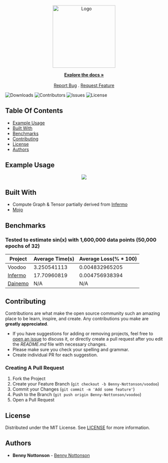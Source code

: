 <br/>
<p align="center">
  <a href="https://github.com/Benny-Nottonson/voodoo">
    <img src="https://github.com/Benny-Nottonson/voodoo/assets/112336374/47703109-a02d-4c70-8561-49eacf1df8a6" alt="Logo" width="200" height="200">
  </a>

  <p align="center">
    <a href="https://github.com/Benny-Nottonson/voodoo/wiki"><strong>Explore the docs »</strong></a>
    <br/>
    <br/>
    <a href="https://github.com/Benny-Nottonson/voodoo/issues">Report Bug</a>
    .
    <a href="https://github.com/Benny-Nottonson/voodoo/issues">Request Feature</a>
  </p>
</p>

![Downloads](https://img.shields.io/github/downloads/Benny-Nottonson/voodoo/total) ![Contributors](https://img.shields.io/github/contributors/Benny-Nottonson/voodoo?color=dark-green) ![Issues](https://img.shields.io/github/issues/Benny-Nottonson/voodoo) ![License](https://img.shields.io/github/license/Benny-Nottonson/voodoo) 

## Table Of Contents

* [Example Usage](#example-usage)
* [Built With](#built-with)
* [Benchmarks](#benchmarks)
* [Contributing](#contributing)
* [License](#license)
* [Authors](#authors)

## Example Usage
<p align="center">
  <img src="https://github.com/Benny-Nottonson/voodoo/assets/112336374/08d01776-f8c2-42c5-9e97-b8885dca5a95">
</p>

## Built With

* Compute Graph & Tensor partially derived from [Infermo](https://github.com/TilliFe/Infermo)
* [Mojo](https://github.com/modularml/mojo)

## Benchmarks
### Tested to estimate sin(x) with 1,600,000 data points (50,000 epochs of 32)

| Project   | Average Time(s) | Average Loss(% * 100) |
|----------|------------------|-----------------------|
| Voodoo   | 3.250541113      | 0.004832965205       |
| [Infermo](https://github.com/TilliFe/Infermo)  | 17.70960819      | 0.004756938394       |
| [Dainemo](https://github.com/StijnWoestenborghs/dainemo)  | N/A               | N/A        |

## Contributing

Contributions are what make the open source community such an amazing place to be learn, inspire, and create. Any contributions you make are **greatly appreciated**.
* If you have suggestions for adding or removing projects, feel free to [open an issue](https://github.com/Benny-Nottonson/voodoo/issues/new) to discuss it, or directly create a pull request after you edit the *README.md* file with necessary changes.
* Please make sure you check your spelling and grammar.
* Create individual PR for each suggestion.

### Creating A Pull Request

1. Fork the Project
2. Create your Feature Branch (`git checkout -b Benny-Nottonson/voodoo`)
3. Commit your Changes (`git commit -m 'Add some feature'`)
4. Push to the Branch (`git push origin Benny-Nottonson/voodoo`)
5. Open a Pull Request

## License

Distributed under the MIT License. See [LICENSE](https://github.com/Benny-Nottonson/voodoo/blob/main/LICENSE) for more information.

## Authors

* **Benny Nottonson**  - [Benny Nottonson](https://github.com/Benny-Nottonson/Benny-Nottonson)
